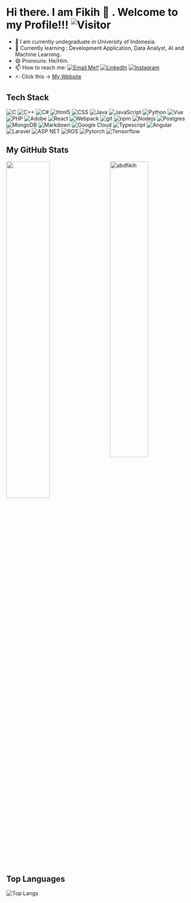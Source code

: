 # Hi there. I am Fikih 👋 . Welcome to my Profile!!! ![Visitor](https://visitor-badge.laobi.icu/badge?page_id=abdfikih.repoName)

- 🔭 I am currently undegraduate in University of Indonesia.
- 🌱 Currently learning : Development Application, Data Analyst, AI and Machine Learning.
- 😄 Pronouns: He/Him.
- 📫 How to reach me: <a href="mailto:abdulfikihk@gmail.com">![Email Me!!](https://img.shields.io/badge/Gmail-D14836?style=for-the-badge&logo=gmail&logoColor=white)</a> <a href="https://www.linkedin.com/in/abdul-fikih-kurnia-861460205/">![LinkedIn](https://img.shields.io/badge/LinkedIn-0077B5?style=for-the-badge&logo=linkedin&logoColor=white)</a>
  <a href="https://www.instagram.com/abdfikih/">![Instagram](https://img.shields.io/badge/Instagram-E4405F?style=for-the-badge&logo=instagram&logoColor=white)</a>
- ⚡: Click this -> [My Website](https://www.abdfikih.site/)

## Tech Stack

<p>
  <img alt="C" src="https://img.shields.io/badge/c-%2300599C.svg?style=flat-square&logo=c&logoColor=white" />
  <img alt="C++" src="https://img.shields.io/badge/c++-%2300599C.svg?style=flat-square&logo=c%2B%2B&logoColor=white" />
  <img alt="C#" src="https://img.shields.io/badge/C%23-%23239120.svg?style=flat-square&logo=c-sharp&logoColor=white" />
  <img alt="html5" src="https://img.shields.io/badge/-HTML5-E34F26?style=flat-square&logo=html5&logoColor=white" />
  <img alt="CSS" src="https://img.shields.io/badge/CSS%20-%231572B6.svg?style=flat-square&logo=css3&logoColor=white" />
  <img alt="Java" src="https://img.shields.io/badge/java-%23ED8B00.svg?style=flat-square&logo=java&logoColor=white" />
  <img alt="JavaScript" src="https://img.shields.io/badge/JavaScript%20-%23F7DF1E.svg?style=flat-square&logo=javascript&logoColor=black" />
  <img alt="Python" src="https://img.shields.io/badge/Python%20-%2314354C.svg?style=flat-square&logo=python&logoColor=white" />
  <img alt="Vue" src="https://img.shields.io/badge/-Vue-4FC08D?style=flat-square&logo=vue.js&logoColor=white" />
  <img alt="PHP" src="https://img.shields.io/badge/-PHP-777BB4?style=flat-square&logo=php&logoColor=white" />
  <img alt="Adobe" src="https://img.shields.io/badge/Adobe%20-%23FF0000.svg?style=flat-square&logo=adobe&logoColor=white">
  <img alt="React" src="https://img.shields.io/badge/-React-45b8d8?style=flat-square&logo=react&logoColor=white" />
  <img alt="Webpack" src="https://img.shields.io/badge/-Webpack-8DD6F9?style=flat-square&logo=webpack&logoColor=white" /> 
  <img alt="git" src="https://img.shields.io/badge/-Git-F05032?style=flat-square&logo=git&logoColor=white" />
  <img alt="npm" src="https://img.shields.io/badge/-NPM-CB3837?style=flat-square&logo=npm&logoColor=white" />
  <img alt="Nodejs" src="https://img.shields.io/badge/-Nodejs-43853d?style=flat-square&logo=Node.js&logoColor=white" />
  <img alt="Postgres" src="https://img.shields.io/badge/postgres-%23316192.svg?style=flat-square&logo=postgresql&logoColor=white" />
  <img alt="MongoDB" src="https://img.shields.io/badge/MongoDB-%234ea94b.svg?style=flat-square&logo=mongodb&logoColor=white" />  
  <img alt="Markdown" src="https://img.shields.io/badge/Markdown-%23000000.svg?style=flat-square&logo=markdown&logoColor=white" />
  <img alt="Google Cloud" src="https://img.shields.io/badge/Google%20Cloud-%234285F4.svg?style=flat-square&logo=google-cloud&logoColor=white" />
  <img alt="Typescript" src="https://img.shields.io/badge/TypeScript-%233178C6.svg?style=flat-square&logo=typescript&logoColor=white" />
  <img alt="Angular" src="https://img.shields.io/badge/Angular-%23DD0031.svg?style=flat-square&logo=angular&logoColor=white" />
  <img alt="Laravel" src="https://img.shields.io/badge/Laravel-%23FF2D20.svg?style=flat-square&logo=laravel&logoColor=white" />
  <img alt="ASP NET" src="https://img.shields.io/badge/ASP.NET-%235C2D91.svg?style=flat-square&logo=.net&logoColor=white" />
  <img alt="ROS" src="https://img.shields.io/badge/ROS-%23222322.svg?style=flat-square&logo=ros&logoColor=white" />
  <img alt="Pytorch" src="https://img.shields.io/badge/PyTorch-%23EE4C2C.svg?style=flat-square&logo=pytorch&logoColor=white" />
  <img alt="Tensorflow" src="https://img.shields.io/badge/TensorFlow-%23FF6F00.svg?style=flat-square&logo=tensorflow&logoColor=white" />

</p>

<!--
is a ✨ _special_ ✨ repository because its `README.md` (this file) appears on your GitHub profile.

Here are some ideas to get you started:

- 🔭 I’m currently working on ...
- 🌱 I’m currently learning ...
- 👯 I’m looking to collaborate on ...
- 🤔 I’m looking for help with ...
- 💬 Ask me about ...
- 📫 How to reach me: ...
- 😄 Pronouns: ...
- ⚡ Fun fact: ...
-->

## My GitHub Stats

 <img src="https://github-readme-stats.vercel.app/api?username=abdfikih&show_icons=true&theme=gotham" alt="abdfikih" width="45%" align="right"/>
 <img  src="https://github-readme-streak-stats.herokuapp.com/?user=abdfikih&theme=dark" width="48%" >
 
  
  
## Top Languages
  
  ![Top Langs](https://github-readme-stats.vercel.app/api/top-langs/?username=abdfikih&layout=compact)
